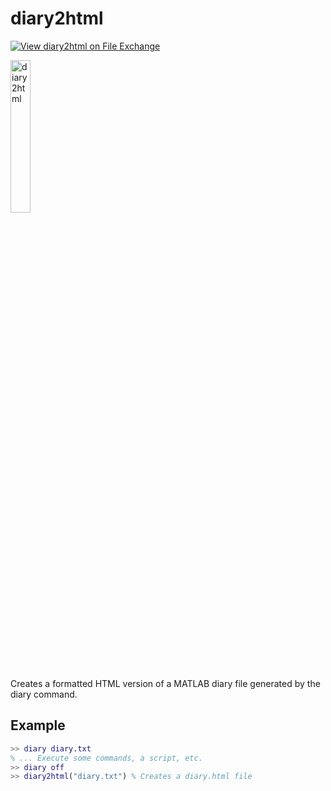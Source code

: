 # diary2html

[![View diary2html on File Exchange](https://www.mathworks.com/matlabcentral/images/matlab-file-exchange.svg)](https://uk.mathworks.com/matlabcentral/fileexchange/106910-diary2html)

<a target="_blank" href="https://www.mathworks.com/matlabcentral/fileexchange/106910-diary2html">
<img src="https://user-images.githubusercontent.com/64347790/134787560-1ddbd30f-d904-41e0-9539-6b215ed7f615.png" alt="diary2html" width="25%" />
</a>

Creates a formatted HTML version of a MATLAB diary file generated by the diary command.  

## Example
```matlab
>> diary diary.txt
% ... Execute some commands, a script, etc.
>> diary off
>> diary2html("diary.txt") % Creates a diary.html file
```
